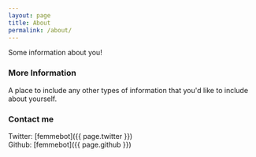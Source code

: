 ```yaml
---
layout: page
title: About
permalink: /about/
---
```


Some information about you!

### More Information

A place to include any other types of information that you'd like to include about yourself. 

### Contact me

Twitter: [femmebot]({{ page.twitter }})<br>
Github: [femmebot]({{ page.github }})